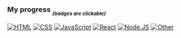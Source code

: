 ### My progress *<sub><sub>(badges are clickable)*

[![HTML](https://shields.io/badge/-HTML5-E34F26?logo=html5&style=for-the-badge&logoColor=fff)](https://github.com/chlkvnck/chlkvnck/blob/main/details/html.md)
[![CSS](https://shields.io/badge/-CSS3-1572B6?logo=css3&style=for-the-badge&logoColor=fff)](https://github.com/chlkvnck/chlkvnck/blob/main/details/css.md)
[![JavaScript](https://shields.io/badge/-JavaScript-F7DF1E?logo=javascript&style=for-the-badge&logoColor=222)](https://github.com/chlkvnck/chlkvnck/blob/main/details/javascript.md)
[![React](https://shields.io/badge/-React-282c34?logo=react&style=for-the-badge)](https://github.com/chlkvnck/chlkvnck/blob/main/details/react.md)
[![Node.JS](https://img.shields.io/badge/Node.js-43853D?style=for-the-badge&logo=node.js&logoColor=white)](https://github.com/chlkvnck/chlkvnck/blob/main/details/nodejs.md)
[![*Other*](https://img.shields.io/badge/...and_more-f8d8ed?style=for-the-badge&logo=markdown&logoColor=white)](https://github.com/chlkvnck/chlkvnck/blob/main/details/other.md)
